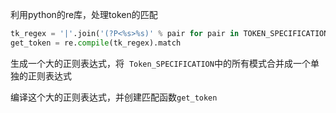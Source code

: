 利用python的re库，处理token的匹配

```python
tk_regex = '|'.join('(?P<%s>%s)' % pair for pair in TOKEN_SPECIFICATION)
get_token = re.compile(tk_regex).match
```

生成一个大的正则表达式，将  `Token_SPECIFICATION`中的所有模式合并成一个单独的正则表达式

编译这个大的正则表达式，并创建匹配函数`get_token`


